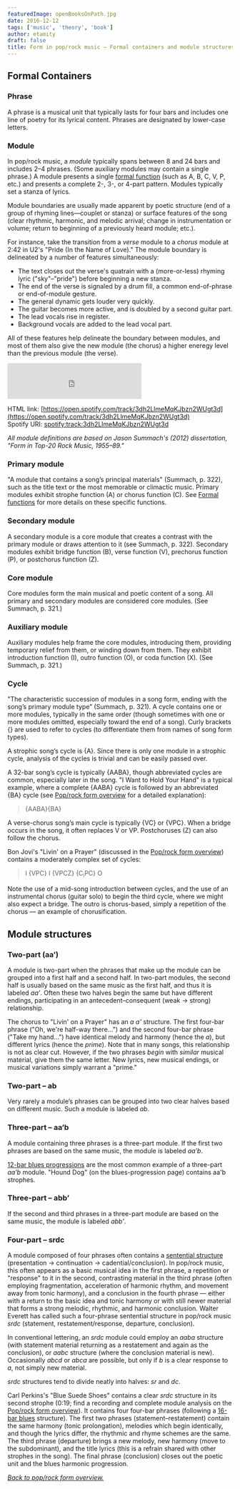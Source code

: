 ```yaml
---
featuredImage: openBooksOnPath.jpg
date: 2016-12-12
tags: ['music', 'theory', 'book']
author: etamity
draft: false
title: Form in pop/rock music – Formal containers and module structures
---
```



## Formal Containers

### Phrase

A phrase is a musical unit that typically lasts for four bars and includes one line of poetry for its lyrical content. Phrases are designated by lower-case letters.

### Module

In pop/rock music, a *module* typically spans between 8 and 24 bars and includes 2–4 phrases. (Some auxiliary modules may contain a single phrase.) A module presents a single [formal function](popRockForm-functions) (such as A, B, C, V, P, etc.) and presents a complete 2-, 3-, or 4-part pattern. Modules typically set a stanza of lyrics.

Module boundaries are usually made apparent by poetic structure (end of a group of rhyming lines—couplet or stanza) or surface features of the song (clear rhythmic, harmonic, and melodic arrival; change in instrumentation or volume; return to beginning of a previously heard module; etc.).

For instance, take the transition from a *verse* module to a *chorus* module at 2:42 in U2's "Pride (In the Name of Love)." The module boundary is delineated by a number of features simultaneously: 

- The text closes out the verse's quatrain with a (more-or-less) rhyming lyric ("sky"–"pride") before beginning a new stanza.  
- The end of the verse is signaled by a drum fill, a common end-of-phrase or end-of-module gesture.  
- The general dynamic gets louder very quickly.  
- The guitar becomes more active, and is doubled by a second guitar part.  
- The lead vocals rise in register.  
- Background vocals are added to the lead vocal part.  

All of these features help delineate the boundary between modules, and most of them also give the new module (the chorus) a higher eneregy level than the previous module (the verse).

<iframe src="https://embed.spotify.com/?uri=spotify%3Atrack%3A3dh2LlmeMqKJbzn2WUgt3d" width="300" height="80" frameborder="0" allowtransparency="true"></iframe>

HTML link: [https://open.spotify.com/track/3dh2LlmeMqKJbzn2WUgt3d](https://open.spotify.com/track/3dh2LlmeMqKJbzn2WUgt3d)  
Spotify URI: [spotify:track:3dh2LlmeMqKJbzn2WUgt3d](spotify:track:3dh2LlmeMqKJbzn2WUgt3d) 

*All module definitions are based on Jason Summach's (2012) dissertation, "Form in Top-20 Rock Music, 1955–89."*

### Primary module

"A module that contains a song’s principal materials" (Summach, p. 322), such as the title text or the most memorable or climactic music. Primary modules exhibit strophe function (A) or chorus function (C). See [Formal functions](popRockForm-functions) for more details on these specific functions.

### Secondary module

A secondary module is a core module that creates a contrast with the primary module or draws attention to it (see Summach, p. 322). Secondary modules exhibit bridge function (B), verse function (V), prechorus function (P), or postchorus function (Z).

### Core module

Core modules form the main musical and poetic content of a song. All primary and secondary modules are considered core modules. (See Summach, p. 321.)

### Auxiliary module

Auxiliary modules help frame the core modules, introducing them, providing temporary relief from them, or winding down from them. They exhibit introduction function (I), outro function (O), or coda function (X). (See Summach, p. 321.)

### Cycle

"The characteristic succession of modules in a song form, ending with the song’s primary module type” (Summach, p. 321). A cycle contains one or more modules, typically in the same order (though sometimes with one or more modules omitted, especially toward the end of a song). Curly brackets {} are used to refer to cycles (to differentiate them from names of song form types).

A strophic song’s cycle is {A}. Since there is only one module in a strophic cycle, analysis of the cycles is trivial and can be easily passed over. 

A 32-bar song’s cycle is typically {AABA}, though abbreviated cycles are common, especially later in the song. "I Want to Hold Your Hand" is a typical example, where a complete {AABA} cycle is followed by an abbreviated {BA} cycle (see [Pop/rock form overview](popRockForm) for a detailed explanation):

> {AABA}{BA}

A verse-chorus song’s main cycle is typically {VC} or {VPC}. When a bridge occurs in the song, it often replaces V or VP. Postchoruses (Z) can also follow the chorus.

Bon Jovi's "Livin' on a Prayer" (discussed in the [Pop/rock form overview](popRockForm)) contains a moderately complex set of cycles:

> I {VPC} I {VPCZ} {C<sub>i</sub>PC} O

Note the use of a mid-song introduction between cycles, and the use of an instrumental chorus (guitar solo) to begin the third cycle, where we might also expect a bridge. The outro is chorus-based, simply a repetition of the chorus ― an example of chorusification.


## Module structures

### Two-part (aa’)

A module is two-part when the phrases that make up the module can be grouped into a first half and a second half. In two-part modules, the second half is usually based on the same music as the first half, and thus it is labeled *aa’*. Often these two halves begin the same but have different endings, participating in an antecedent–consequent (weak → strong) relationship.

The chorus to "Livin' on a Prayer" has an *a a'* structure. The first four-bar phrase ("Oh, we're half-way there...") and the second four-bar phrase ("Take my hand...") have identical melody and harmony (hence the *a*), but different lyrics (hence the *prime*). Note that in many songs, this relationship is not as clear cut. However, if the two phrases *begin* with *similar* musical material, give them the same letter. New lyrics, new musical endings, or musical variations simply warrant a "prime."

### Two-part – ab

Very rarely a module’s phrases can be grouped into two clear halves based on different music. Such a module is labeled *ab*.

### Three-part – aa’b

A module containing three phrases is a three-part module. If the first two phrases are based on the same music, the module is labeled *aa’b*. 

[12-bar blues progressions](popRockHarmony-blues) are the most common example of a three-part *aa’b* module. "Hound Dog" (on the blues-progression page) contains aa'b strophes.

### Three-part – abb’

If the second and third phrases in a three-part module are based on the same music, the module is labeled *abb’*.

### Four-part – srdc

A module composed of four phrases often contains a [sentential structure](sentence) (presentation → continuation → cadential/conclusion). In pop/rock music, this often appears as a basic musical idea in the first phrase, a repetition or "response" to it in the second, contrasting material in the third phrase (often employing fragmentation, acceleration of harmonic rhythm, and movement away from tonic harmony), and a conclusion in the fourth phrase ― either with a return to the basic idea and tonic harmony or with still newer material that forms a strong melodic, rhythmic, and harmonic conclusion. Walter Everett has called such a four-phrase sentential structure in pop/rock music *srdc* (statement, restatement/response, departure, conclusion). 

In conventional lettering, an *srdc* module could employ an *aaba* structure (with statement material returning as a restatement and again as the conclusion), or *aabc* structure (where the conclusion material is new). Occasionally *abcd* or *abca* are possible, but only if *b* is a clear response to *a*, not simply new material. 

*srdc* structures tend to divide neatly into halves: *sr* and *dc*.

Carl Perkins's "Blue Suede Shoes" contains a clear *srdc* structure in its second strophe (0:19; find a recording and complete module analysis on the [Pop/rock form overview](popRockForm)). It contains four four-bar phrases (following a [16-bar blues](popRockHarmony-blues) structure). The first two phrases (statement–restatement) contain the same harmony (tonic prolongation), melodies which begin identically, and though the lyrics differ, the rhythmic and rhyme schemes are the same. The third phrase (departure) brings a new melody, new harmony (move to the subdominant), and the title lyrics (this is a refrain shared with other strophes in the song). The final phrase (conclusion) closes out the poetic unit and the blues harmonic progression.

[*Back to pop/rock form overview.*](popRockForm/)